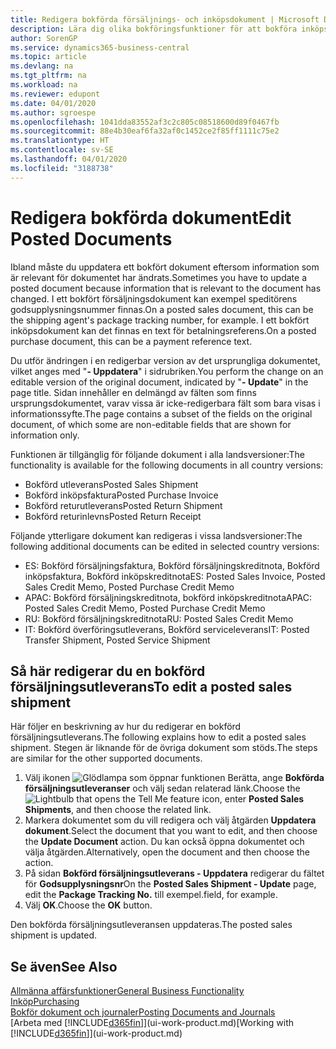 ```yaml
---
title: Redigera bokförda försäljnings- och inköpsdokument | Microsoft Docs
description: Lära dig olika bokföringsfunktioner för att bokföra inköpsdokument och hur du kan uppdatera bokförda dokument.
author: SorenGP
ms.service: dynamics365-business-central
ms.topic: article
ms.devlang: na
ms.tgt_pltfrm: na
ms.workload: na
ms.reviewer: edupont
ms.date: 04/01/2020
ms.author: sgroespe
ms.openlocfilehash: 1041dda83552af3c2c805c08518600d89f0467fb
ms.sourcegitcommit: 88e4b30eaf6fa32af0c1452ce2f85ff1111c75e2
ms.translationtype: HT
ms.contentlocale: sv-SE
ms.lasthandoff: 04/01/2020
ms.locfileid: "3188738"
---
```

# <a name="edit-posted-documents"></a><span data-ttu-id="ac10d-103">Redigera bokförda dokument</span><span class="sxs-lookup"><span data-stu-id="ac10d-103">Edit Posted Documents</span></span>
<span data-ttu-id="ac10d-104">Ibland måste du uppdatera ett bokfört dokument eftersom information som är relevant för dokumentet har ändrats.</span><span class="sxs-lookup"><span data-stu-id="ac10d-104">Sometimes you have to update a posted document because information that is relevant to the document has changed.</span></span> <span data-ttu-id="ac10d-105">I ett bokfört försäljningsdokument kan exempel speditörens godsupplysningsnummer finnas.</span><span class="sxs-lookup"><span data-stu-id="ac10d-105">On a posted sales document, this can be the shipping agent's package tracking number, for example.</span></span> <span data-ttu-id="ac10d-106">I ett bokfört inköpsdokument kan det finnas en text för betalningsreferens.</span><span class="sxs-lookup"><span data-stu-id="ac10d-106">On a posted purchase document, this can be a payment reference text.</span></span>

<span data-ttu-id="ac10d-107">Du utför ändringen i en redigerbar version av det ursprungliga dokumentet, vilket anges med "**- Uppdatera**" i sidrubriken.</span><span class="sxs-lookup"><span data-stu-id="ac10d-107">You perform the change on an editable version of the original document, indicated by "**- Update**" in the page title.</span></span> <span data-ttu-id="ac10d-108">Sidan innehåller en delmängd av fälten som finns ursprungsdokumentet, varav vissa är icke-redigerbara fält som bara visas i informationssyfte.</span><span class="sxs-lookup"><span data-stu-id="ac10d-108">The page contains a subset of the fields on the original document, of which some are non-editable fields that are shown for information only.</span></span>

<span data-ttu-id="ac10d-109">Funktionen är tillgänglig för följande dokument i alla landsversioner:</span><span class="sxs-lookup"><span data-stu-id="ac10d-109">The functionality is available for the following documents in all country versions:</span></span>
- <span data-ttu-id="ac10d-110">Bokförd utleverans</span><span class="sxs-lookup"><span data-stu-id="ac10d-110">Posted Sales Shipment</span></span>
- <span data-ttu-id="ac10d-111">Bokförd inköpsfaktura</span><span class="sxs-lookup"><span data-stu-id="ac10d-111">Posted Purchase Invoice</span></span>
- <span data-ttu-id="ac10d-112">Bokförd returutleverans</span><span class="sxs-lookup"><span data-stu-id="ac10d-112">Posted Return Shipment</span></span>
- <span data-ttu-id="ac10d-113">Bokförd returinlevns</span><span class="sxs-lookup"><span data-stu-id="ac10d-113">Posted Return Receipt</span></span>

<span data-ttu-id="ac10d-114">Följande ytterligare dokument kan redigeras i vissa landsversioner:</span><span class="sxs-lookup"><span data-stu-id="ac10d-114">The following additional documents can be edited in selected country versions:</span></span>
- <span data-ttu-id="ac10d-115">ES: Bokförd försäljningsfaktura, Bokförd försäljningskreditnota, Bokförd inköpsfaktura, Bokförd inköpskreditnota</span><span class="sxs-lookup"><span data-stu-id="ac10d-115">ES: Posted Sales Invoice, Posted Sales Credit Memo, Posted Purchase Credit Memo</span></span>
- <span data-ttu-id="ac10d-116">APAC: Bokförd försäljningskreditnota, bokförd inköpskreditnota</span><span class="sxs-lookup"><span data-stu-id="ac10d-116">APAC: Posted Sales Credit Memo, Posted Purchase Credit Memo</span></span>
- <span data-ttu-id="ac10d-117">RU: Bokförd försäljningskreditnota</span><span class="sxs-lookup"><span data-stu-id="ac10d-117">RU: Posted Sales Credit Memo</span></span>
- <span data-ttu-id="ac10d-118">IT: Bokförd överföringsutleverans, Bokförd serviceleverans</span><span class="sxs-lookup"><span data-stu-id="ac10d-118">IT: Posted Transfer Shipment, Posted Service Shipment</span></span>

## <a name="to-edit-a-posted-sales-shipment"></a><span data-ttu-id="ac10d-119">Så här redigerar du en bokförd försäljningsutleverans</span><span class="sxs-lookup"><span data-stu-id="ac10d-119">To edit a posted sales shipment</span></span>
<span data-ttu-id="ac10d-120">Här följer en beskrivning av hur du redigerar en bokförd försäljningsutleverans.</span><span class="sxs-lookup"><span data-stu-id="ac10d-120">The following explains how to edit a posted sales shipment.</span></span> <span data-ttu-id="ac10d-121">Stegen är liknande för de övriga dokument som stöds.</span><span class="sxs-lookup"><span data-stu-id="ac10d-121">The steps are similar for the other supported documents.</span></span>

1. <span data-ttu-id="ac10d-122">Välj ikonen ![Glödlampa som öppnar funktionen Berätta](media/ui-search/search_small.png "Berätta vad du vill göra"), ange **Bokförda försäljningsutleveranser** och välj sedan relaterad länk.</span><span class="sxs-lookup"><span data-stu-id="ac10d-122">Choose the ![Lightbulb that opens the Tell Me feature](media/ui-search/search_small.png "Tell me what you want to do") icon, enter **Posted Sales Shipments**, and then choose the related link.</span></span>
2. <span data-ttu-id="ac10d-123">Markera dokumentet som du vill redigera och välj åtgärden **Uppdatera dokument**.</span><span class="sxs-lookup"><span data-stu-id="ac10d-123">Select the document that you want to edit, and then choose the **Update Document** action.</span></span> <span data-ttu-id="ac10d-124">Du kan också öppna dokumentet och välja åtgärden.</span><span class="sxs-lookup"><span data-stu-id="ac10d-124">Alternatively, open the document and then choose the action.</span></span>
3. <span data-ttu-id="ac10d-125">På sidan **Bokförd försäljningsutleverans - Uppdatera** redigerar du fältet för **Godsupplysningsnr**</span><span class="sxs-lookup"><span data-stu-id="ac10d-125">On the **Posted Sales Shipment - Update** page, edit the **Package Tracking No.**</span></span> <span data-ttu-id="ac10d-126">till exempel.</span><span class="sxs-lookup"><span data-stu-id="ac10d-126">field, for example.</span></span>
4. <span data-ttu-id="ac10d-127">Välj **OK**.</span><span class="sxs-lookup"><span data-stu-id="ac10d-127">Choose the **OK** button.</span></span>

<span data-ttu-id="ac10d-128">Den bokförda försäljningsutleveransen uppdateras.</span><span class="sxs-lookup"><span data-stu-id="ac10d-128">The posted sales shipment is updated.</span></span>

## <a name="see-also"></a><span data-ttu-id="ac10d-129">Se även</span><span class="sxs-lookup"><span data-stu-id="ac10d-129">See Also</span></span>
[<span data-ttu-id="ac10d-130">Allmänna affärsfunktioner</span><span class="sxs-lookup"><span data-stu-id="ac10d-130">General Business Functionality</span></span>](ui-across-business-areas.md)  
[<span data-ttu-id="ac10d-131">Inköp</span><span class="sxs-lookup"><span data-stu-id="ac10d-131">Purchasing</span></span>](purchasing-manage-purchasing.md)  
[<span data-ttu-id="ac10d-132">Bokför dokument och journaler</span><span class="sxs-lookup"><span data-stu-id="ac10d-132">Posting Documents and Journals</span></span>](ui-post-documents-journals.md)  
<span data-ttu-id="ac10d-133">[Arbeta med [!INCLUDE[d365fin](includes/d365fin_md.md)]](ui-work-product.md)</span><span class="sxs-lookup"><span data-stu-id="ac10d-133">[Working with [!INCLUDE[d365fin](includes/d365fin_md.md)]](ui-work-product.md)</span></span>
